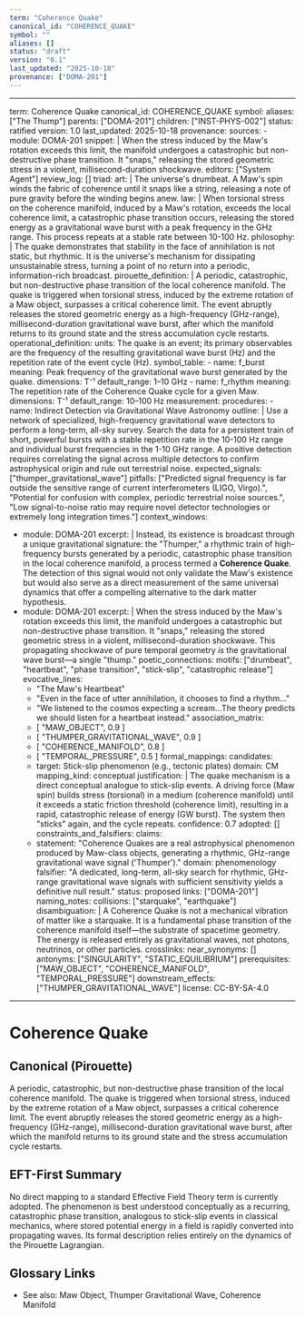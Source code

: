 ```yaml
---
term: "Coherence Quake"
canonical_id: "COHERENCE_QUAKE"
symbol: ""
aliases: []
status: "draft"
version: "0.1"
last_updated: "2025-10-18"
provenance: ["DOMA-201"]
---
```


---
term: Coherence Quake
canonical_id: COHERENCE_QUAKE
symbol: 
aliases: ["The Thump"]
parents: ["DOMA-201"]
children: ["INST-PHYS-002"]
status: ratified
version: 1.0
last_updated: 2025-10-18
provenance:
  sources:
    - module: DOMA-201
      snippet: |
        When the stress induced by the Maw's rotation exceeds this limit, the manifold undergoes a catastrophic but non-destructive phase transition. It "snaps," releasing the stored geometric stress in a violent, millisecond-duration shockwave.
  editors: ["System Agent"]
  review_log: []
triad:
  art: |
    The universe's drumbeat. A Maw's spin winds the fabric of coherence until it snaps like a string, releasing a note of pure gravity before the winding begins anew.
  law: |
    When torsional stress on the coherence manifold, induced by a Maw's rotation, exceeds the local coherence limit, a catastrophic phase transition occurs, releasing the stored energy as a gravitational wave burst with a peak frequency in the GHz range. This process repeats at a stable rate between 10-100 Hz.
  philosophy: |
    The quake demonstrates that stability in the face of annihilation is not static, but rhythmic. It is the universe's mechanism for dissipating unsustainable stress, turning a point of no return into a periodic, information-rich broadcast.
pirouette_definition: |
  A periodic, catastrophic, but non-destructive phase transition of the local coherence manifold. The quake is triggered when torsional stress, induced by the extreme rotation of a Maw object, surpasses a critical coherence limit. The event abruptly releases the stored geometric energy as a high-frequency (GHz-range), millisecond-duration gravitational wave burst, after which the manifold returns to its ground state and the stress accumulation cycle restarts.
operational_definition:
  units: The quake is an event; its primary observables are the frequency of the resulting gravitational wave burst (Hz) and the repetition rate of the event cycle (Hz).
  symbol_table:
    - name: f_burst
      meaning: Peak frequency of the gravitational wave burst generated by the quake.
      dimensions: T⁻¹
      default_range: 1–10 GHz
    - name: f_rhythm
      meaning: The repetition rate of the Coherence Quake cycle for a given Maw.
      dimensions: T⁻¹
      default_range: 10–100 Hz
  measurement:
    procedures:
      - name: Indirect Detection via Gravitational Wave Astronomy
        outline: |
          Use a network of specialized, high-frequency gravitational wave detectors to perform a long-term, all-sky survey. Search the data for a persistent train of short, powerful bursts with a stable repetition rate in the 10-100 Hz range and individual burst frequencies in the 1-10 GHz range. A positive detection requires correlating the signal across multiple detectors to confirm astrophysical origin and rule out terrestrial noise.
        expected_signals: ["thumper_gravitational_wave"]
        pitfalls: ["Predicted signal frequency is far outside the sensitive range of current interferometers (LIGO, Virgo).", "Potential for confusion with complex, periodic terrestrial noise sources.", "Low signal-to-noise ratio may require novel detector technologies or extremely long integration times."]
context_windows:
  - module: DOMA-201
    excerpt: |
      Instead, its existence is broadcast through a unique gravitational signature: the "Thumper," a rhythmic train of high-frequency bursts generated by a periodic, catastrophic phase transition in the local coherence manifold, a process termed a **Coherence Quake**. The detection of this signal would not only validate the Maw's existence but would also serve as a direct measurement of the same universal dynamics that offer a compelling alternative to the dark matter hypothesis.
  - module: DOMA-201
    excerpt: |
      When the stress induced by the Maw's rotation exceeds this limit, the manifold undergoes a catastrophic but non-destructive phase transition. It "snaps," releasing the stored geometric stress in a violent, millisecond-duration shockwave. This propagating shockwave of pure temporal geometry *is* the gravitational wave burst—a single "thump."
poetic_connections:
  motifs: ["drumbeat", "heartbeat", "phase transition", "stick-slip", "catastrophic release"]
  evocative_lines:
    - "The Maw's Heartbeat"
    - "Even in the face of utter annihilation, it chooses to find a rhythm..."
    - "We listened to the cosmos expecting a scream...The theory predicts we should listen for a heartbeat instead."
  association_matrix:
    - [ "MAW_OBJECT", 0.9 ]
    - [ "THUMPER_GRAVITATIONAL_WAVE", 0.9 ]
    - [ "COHERENCE_MANIFOLD", 0.8 ]
    - [ "TEMPORAL_PRESSURE", 0.5 ]
formal_mappings:
  candidates:
    - target: Stick-slip phenomenon (e.g., tectonic plates)
      domain: CM
      mapping_kind: conceptual
      justification: |
        The quake mechanism is a direct conceptual analogue to stick-slip events. A driving force (Maw spin) builds stress (torsional) in a medium (coherence manifold) until it exceeds a static friction threshold (coherence limit), resulting in a rapid, catastrophic release of energy (GW burst). The system then "sticks" again, and the cycle repeats.
      confidence: 0.7
  adopted: []
constraints_and_falsifiers:
  claims:
    - statement: "Coherence Quakes are a real astrophysical phenomenon produced by Maw-class objects, generating a rhythmic, GHz-range gravitational wave signal ('Thumper')."
      domain: phenomenology
      falsifier: "A dedicated, long-term, all-sky search for rhythmic, GHz-range gravitational wave signals with sufficient sensitivity yields a definitive null result."
      status: proposed
      links: ["DOMA-201"]
naming_notes:
  collisions: ["starquake", "earthquake"]
  disambiguation: |
    A Coherence Quake is not a mechanical vibration of matter like a starquake. It is a fundamental phase transition of the coherence manifold itself—the substrate of spacetime geometry. The energy is released entirely as gravitational waves, not photons, neutrinos, or other particles.
crosslinks:
  near_synonyms: []
  antonyms: ["SINGULARITY", "STATIC_EQUILIBRIUM"]
  prerequisites: ["MAW_OBJECT", "COHERENCE_MANIFOLD", "TEMPORAL_PRESSURE"]
  downstream_effects: ["THUMPER_GRAVITATIONAL_WAVE"]
license: CC-BY-SA-4.0
---

# Coherence Quake

## Canonical (Pirouette)
A periodic, catastrophic, but non-destructive phase transition of the local coherence manifold. The quake is triggered when torsional stress, induced by the extreme rotation of a Maw object, surpasses a critical coherence limit. The event abruptly releases the stored geometric energy as a high-frequency (GHz-range), millisecond-duration gravitational wave burst, after which the manifold returns to its ground state and the stress accumulation cycle restarts.

## EFT-First Summary
No direct mapping to a standard Effective Field Theory term is currently adopted. The phenomenon is best understood conceptually as a recurring, catastrophic phase transition, analogous to stick-slip events in classical mechanics, where stored potential energy in a field is rapidly converted into propagating waves. Its formal description relies entirely on the dynamics of the Pirouette Lagrangian.

## Glossary Links
- See also: Maw Object, Thumper Gravitational Wave, Coherence Manifold